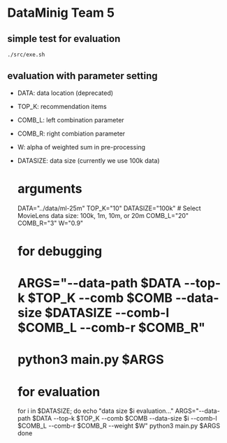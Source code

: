 # DataMinig Team 5

## simple test for evaluation
`./src/exe.sh`

## evaluation with parameter setting
- DATA: data location (deprecated)
- TOP_K: recommendation items 
- COMB_L: left combination parameter
- COMB_R: right combiation parameter
- W: alpha of weighted sum in pre-processing
- DATASIZE: data size (currently we use 100k data)  


    # arguments
    DATA="../data/ml-25m"
    TOP_K="10"
    DATASIZE="100k" # Select MovieLens data size: 100k, 1m, 10m, or 20m
    COMB_L="20"
    COMB_R="3"
    W="0.9"

    # for debugging
    # ARGS="--data-path $DATA --top-k $TOP_K --comb $COMB --data-size $DATASIZE --comb-l $COMB_L --comb-r $COMB_R"
    # python3 main.py $ARGS

    # for evaluation
    for i in $DATASIZE; do
        echo "data size $i evaluation..."
        ARGS="--data-path $DATA --top-k $TOP_K --comb $COMB --data-size $i --comb-l $COMB_L --comb-r $COMB_R --weight $W"
        python3 main.py $ARGS
    done
